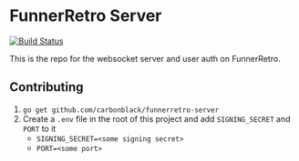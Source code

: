 # FunnerRetro Server

[![Build Status](https://travis-ci.org/carbonblack/funnerretro-server.svg?branch=master)](https://travis-ci.org/carbonblack/funnerretro-server)

This is the repo for the websocket server and user auth on FunnerRetro.

## Contributing

1. `go get github.com/carbonblack/funnerretro-server`
2. Create a `.env` file in the root of this project and add `SIGNING_SECRET` and `PORT` to it
    * `SIGNING_SECRET=<some signing secret>`
    * `PORT=<some port>`
